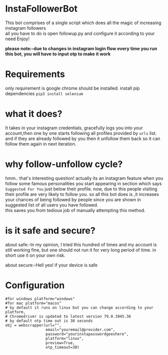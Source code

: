 # InstaFollowerBot

This bot comprises of a single script which does all the magic of increasing instagram followers  
all you have to do is open followup.py and configure it according to your need
Enjoy!

**please note:-due to changes in instagram login flow every time you run this bot, you will have to input otp to make it work**


# Requirements

only requirement is google chrome should be installed.
install pip dependencies
`pip3 install selenium`

# what it does?
It takes in your instagram credentials, gracefully logs you into your account,then one by one starts following all profiles provided by 
`urls` list. and if they are already followed by you then it unfollow them back so it can follow them again in next iteration.

# why follow-unfollow cycle?
hmm.. that's interesting question! actually its an instagram feature when you follow some famous personalities you start appearing in section which says `Suggested For You` just below their profile. 
now, due to this people visiting their profile are very likely to follow you.
so all this bot does is ,it increases your chances of being followed by people since you are shown in suggested list of all users you have followed.  
this saves you from tedious job of manually attempting this method.

# is it safe and secure?
about safe:-In my opinion, I tried this hundred of times and my account is still working fine, but one should not run it for very long period of time.
in short use it on your own risk.

about secure:-Hell yes! if your device is safe

# Configuration

    #for windows platform="windows"
    #for mac platform="macos"
    # by default it runs on linux but you can change according to your platform,
    # Chromedriver is updated to latest version 79.0.3945.36
    # by default otp time out is 30 seconds
    obj = webscrapper(url="", 
                      email="youremail@provider.com",
                      password="yourinstapasswordgoeshere",
                      platform="linux",
                      preview=True,
                      otp_timeout=30)
                  




